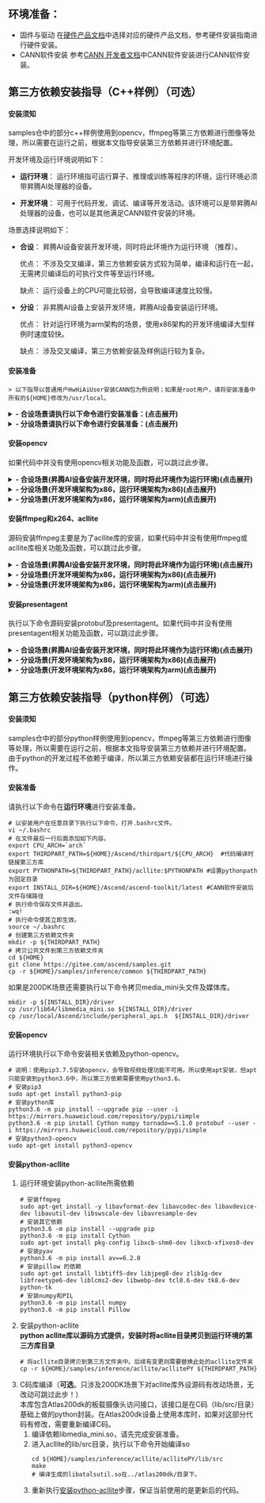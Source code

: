 ## 环境准备：

- 固件与驱动
        在[硬件产品文档](https://www.hiascend.com/document?tag=hardware)中选择对应的硬件产品文档，参考硬件安装指南进行硬件安装。
- CANN软件安装
        参考[CANN 开发者文档](https://www.hiascend.com/document?tag=hardware)中CANN软件安装进行CANN软件安装。


## 第三方依赖安装指导（C++样例）（可选）
   
#### **安装须知**
    
samples仓中的部分c++样例使用到opencv，ffmpeg等第三方依赖进行图像等处理，所以需要在运行之前，根据本文指导安装第三方依赖并进行环境配置。

开发环境及运行环境说明如下：

- **运行环境**： 运行环境指可运行算子、推理或训练等程序的环境，运行环境必须带昇腾AI处理器的设备。

- **开发环境**： 可用于代码开发、调试、编译等开发活动。该环境可以是带昇腾AI处理器的设备，也可以是其他满足CANN软件安装的环境。
    
场景选择说明如下： <br />
    
- **合设**： 昇腾AI设备安装开发环境，同时将此环境作为运行环境 （推荐）。
    
    优点： 不涉及交叉编译，第三方依赖安装方式较为简单，编译和运行在一起，无需拷贝编译后的可执行文件等至运行环境。
    
    缺点： 运行设备上的CPU可能比较弱，会导致编译速度比较慢。
    
- **分设**： 非昇腾AI设备上安装开发环境，昇腾AI设备安装运行环境。
    
    优点： 针对运行环境为arm架构的场景，使用x86架构的开发环境编译大型样例时速度较快。
    
    缺点： 涉及交叉编译，第三方依赖安装及样例运行较为复杂。
        
#### **安装准备** 
        
    > 以下指导以普通用户HwHiAiUser安装CANN包为例说明；如果是root用户，请将安装准备中所有的${HOME}修改为/usr/local。
<details>
<summary><b> - 合设场景请执行以下命令进行安装准备：(点击展开)</b></summary>

```
# 以安装用户在任意目录下执行以下命令，打开.bashrc文件。
vi ~/.bashrc  
# 在文件最后一行后面添加如下内容。
export CPU_ARCH=`arch`
export THIRDPART_PATH=${HOME}/Ascend/thirdpart/${CPU_ARCH}  #代码编译时链接samples所依赖的相关库文件
export LD_LIBRARY_PATH=${THIRDPART_PATH}/lib:$LD_LIBRARY_PATH  #运行时链接第三方库文件
export INSTALL_DIR=${HOME}/Ascend/ascend-toolkit/latest #CANN软件安装后的文件存储路径，根据安装目录自行修改
# 执行命令保存文件并退出。
:wq!  
# 执行命令使其立即生效。 
source ~/.bashrc 
# 创建samples第三方相关依赖文件夹
mkdir -p ${THIRDPART_PATH}
# 下载源码并安装git
cd ${HOME}
sudo apt-get install git
git clone https://gitee.com/ascend/samples.git
# 拷贝公共文件到samples相关依赖路径中
cp -r ${HOME}/samples/inference/acllite/aclliteCPP ${THIRDPART_PATH}
```
如果是200DK场景还需要执行以下命令拷贝media_mini等so文件以及相关头文件，满足摄像头样例编译需要。
```
mkdir -p ${INSTALL_DIR}/driver
cp /usr/lib64/libmedia_mini.so ${INSTALL_DIR}/driver/
cp /usr/lib64/libslog.so ${INSTALL_DIR}/driver/
cp /usr/lib64/libc_sec.so ${INSTALL_DIR}/driver/
cp /usr/lib64/libmmpa.so ${INSTALL_DIR}/driver/
cp /usr/local/Ascend/include/peripheral_api.h ${INSTALL_DIR}/driver/
```
</details>

<details>
<summary><b>- 分设场景请执行以下命令进行安装准备：(点击展开)</b></summary>

1.开发环境：
```
# 以安装用户在开发环境任意目录下执行以下命令，打开.bashrc文件。
vi ~/.bashrc  
# 在文件最后一行后面添加如下内容。CPU_ARCH环境变量请根据运行环境cpu架构填写，如export CPU_ARCH=aarch64
export CPU_ARCH=[aarch64/x86_64]
# THIRDPART_PATH需要按照运行环境安装路径设置，如运行环境为arm，指定安装路径为Ascend-arm，则需要设置为export THIRDPART_PATH=${HOME}/Ascend-arm/thirdpart/${CPU_ARCH}
export THIRDPART_PATH=${HOME}/Ascend/thirdpart/${CPU_ARCH}  #代码编译时链接第三方库
# CANN软件安装后文件存储路径，最后一级目录请根据运行环境设置，运行环境为arm，这里填arm64-linux；运行环境为x86，则这里填x86_64-linux，以下以arm环境为例
export INSTALL_DIR=${HOME}/Ascend/ascend-toolkit/latest/arm64-linux
# 执行命令保存文件并退出。
:wq!  
# 执行命令使其立即生效。 
source ~/.bashrc 
# 创建第三方依赖文件夹
mkdir -p ${THIRDPART_PATH}
# 拷贝公共文件到第三方依赖文件夹
cd $HOME
git clone https://gitee.com/ascend/samples.git
cp -r ${HOME}/samples/inference/acllite/aclliteCPP ${THIRDPART_PATH}
```  
如果运行环境是200DK，还需要执行以下命令拷贝media_mini等动态库及相关头文件，满足摄像头样例编译需要。
```
mkdir -p ${INSTALL_DIR}/driver
sudo scp -r HwHiAiUser@X.X.X.X:/usr/lib64/libmedia_mini.so ${INSTALL_DIR}/driver/
sudo scp -r HwHiAiUser@X.X.X.X:/usr/lib64/libslog.so ${INSTALL_DIR}/driver/
sudo scp -r HwHiAiUser@X.X.X.X:/usr/lib64/libc_sec.so ${INSTALL_DIR}/driver/
sudo scp -r HwHiAiUser@X.X.X.X:/usr/lib64/libmmpa.so ${INSTALL_DIR}/driver/
sudo scp -r HwHiAiUser@X.X.X.X:/usr/local/Ascend/include/peripheral_api.h ${INSTALL_DIR}/driver/
```
2.运行环境：
    
```
# 以安装用户在运行环境任意目录下执行以下命令，打开.bashrc文件。
vi ~/.bashrc  
# 在文件最后一行后面添加如下内容。CPU_ARCH环境变量请根据运行环境cpu架构填写，如export CPU_ARCH=aarch64
export CPU_ARCH=`arch`
export THIRDPART_PATH=${HOME}/Ascend/thirdpart/${CPU_ARCH}  #代码编译时链接第三方库
export LD_LIBRARY_PATH=${HOME}/Ascend/thirdpart/${CPU_ARCH}/lib:$LD_LIBRARY_PATH  #运行时链接库文件
export INSTALL_DIR=${HOME}/Ascend/ascend-toolkit/latest  #CANN软件安装后文件存储路径
# 执行命令保存文件并退出。
:wq!  
# 执行命令使其立即生效。 
source ~/.bashrc 
# 创建第三方依赖文件夹
mkdir -p ${THIRDPART_PATH}
# 拷贝相关数据，其中X.X.X.X为开发环境ip地址。
sudo scp -r HwHiAiUser@X.X.X.X:${THIRDPART_PATH}/common ${THIRDPART_PATH}
```  
如果运行环境是200DK，还需要执行以下命令拷贝media_mini等动态库及相关头文件，满足摄像头样例运行需要。
```
mkdir ${INSTALL_DIR}/driver
cp /usr/lib64/libmedia_mini.so ${INSTALL_DIR}/driver/
cp /usr/lib64/libslog.so ${INSTALL_DIR}/driver/
cp /usr/lib64/libc_sec.so ${INSTALL_DIR}/driver/
cp /usr/lib64/libmmpa.so ${INSTALL_DIR}/driver/
cp /usr/local/Ascend/include/peripheral_api.h ${INSTALL_DIR}/driver/
```  
</details>

#### **安装opencv** 
如果代码中并没有使用opencv相关功能及函数，可以跳过此步骤。
<details>
<summary><b>- 合设场景(昇腾AI设备安装开发环境，同时将此环境作为运行环境)(点击展开)</b></summary>
    
执行以下命令安装opencv
```  
sudo apt-get install libopencv-dev
```  
</details>
<details>
<summary><b>- 分设场景(开发环境架构为x86，运行环境架构为x86)(点击展开)</b></summary>

执行以下命令安装opencv

**开发环境和运行环境均**执行以下命令安装opencv。
```
sudo apt-get install libopencv-dev
```
</details>
<details>
<summary><b>- 分设场景(开发环境架构为x86，运行环境架构为arm)(点击展开)</b></summary>

由于源码安装交叉编译较为复杂，所以这里在运行环境上直接使用apt安装opencv，安装完成后拷贝回开发环境即可。
1. **运行环境**联网并执行以下命令进行安装
  ```
  sudo apt-get install libopencv-dev
  ```
2. **开发环境**执行以下命令拷贝对应so
  ```
  # 将arm下的opencv相关的so拷贝到X86的aarch64-linux-gnu目录，不会对本地X86环境本身使用产生任何问题。
  cd /usr/lib/aarch64-linux-gnu
  # 拷贝相关so，其中X.X.X.X为运行环境ip地址。
  sudo scp -r HwHiAiUser@X.X.X.X:/lib/aarch64-linux-gnu/* ./
  sudo scp -r HwHiAiUser@X.X.X.X:/usr/lib/aarch64-linux-gnu/* ./
  sudo scp -r HwHiAiUser@X.X.X.X:/usr/lib/*.so.* ./
  # 拷贝opencv相关头文件。
  sudo scp -r HwHiAiUser@X.X.X.X:/usr/include/opencv* /usr/include
  ```
</details>

#### **安装ffmpeg和x264、acllite** 
源码安装ffmpeg主要是为了acllite库的安装，如果代码中并没有使用ffmpeg或acllite库相关功能及函数，可以跳过此步骤。
<details>
<summary><b>- 合设场景(昇腾AI设备安装开发环境，同时将此环境作为运行环境)(点击展开)</b></summary>

执行以下命令源码安装ffmpeg，由于apt安装的ffmpeg版本较低，所以需要源码安装。
```
# 下载x264
cd ${HOME}
git clone https://code.videolan.org/videolan/x264.git
cd x264
# 安装x264
./configure --enable-shared --disable-asm
make
sudo make install
sudo cp /usr/local/lib/libx264.so.164 /lib
```

```
# 下载ffmpeg
cd ${HOME}
wget http://www.ffmpeg.org/releases/ffmpeg-4.1.3.tar.gz --no-check-certificate
tar -zxvf ffmpeg-4.1.3.tar.gz
cd ffmpeg-4.1.3
# 安装ffmpeg
./configure --enable-shared --enable-pic --enable-static --disable-x86asm --enable-libx264 --enable-gpl --prefix=${THIRDPART_PATH}
make -j8
make install
```
执行以下命令安装acllite（注意，安装前需要先进行ffmpeg的源码安装）。
```
# 编译并安装acllite
cd ${HOME}/samples/inference/acllite/aclliteCPP
make
make install
```
</details>
<details>
<summary><b>- 分设场景(开发环境架构为x86，运行环境架构为x86)(点击展开)</b></summary>

**开发环境**执行以下命令源码安装ffmpeg（apt安装的ffmpeg版本较低，所以源码安装）并安装acllite。
1. 下载并安装x264。
 ```
 # 下载x264
 cd ${HOME}
 git clone https://code.videolan.org/videolan/x264.git
 cd x264
 # 安装x264
 ./configure --enable-shared --disable-asm
 make
 sudo make install
 sudo cp /usr/local/lib/libx264.so.164 /lib
 ```
2. 下载并安装ffmpeg。    
 ```
 # 下载ffmpeg
 cd ${HOME}
 wget http://www.ffmpeg.org/releases/ffmpeg-4.1.3.tar.gz --no-check-certificate
 tar -zxvf ffmpeg-4.1.3.tar.gz
 cd ffmpeg-4.1.3
 ```
3. 安装ffmpeg    
 ```
 ./configure --enable-shared --enable-pic --enable-static --disable-x86asm --enable-libx264 --enable-gpl --prefix=${THIRDPART_PATH}
 make -j8
 make install
 ```
4. 安装acllite并将结果文件拷贝到运行环境。    
 ```
 # 下载源码并安装git
 cd ${HOME}
 sudo apt-get install git
 git clone https://gitee.com/ascend/samples.git
 # 编译并安装acllite
 cd ${HOME}/samples/inference/acllite/aclliteCPP
 make
 make install
 # 拷贝相关so，其中X.X.X.X为运行环境ip地址。
 sudo scp -r ${THIRDPART_PATH}/* HwHiAiUser@X.X.X.X:${THIRDPART_PATH}
 ```
</details>
<details>
<summary><b>- 分设场景(开发环境架构为x86，运行环境架构为arm)(点击展开)</b></summary>

**开发环境**执行以下命令源码安装ffmpeg（apt安装的ffmpeg版本较低，所以源码安装）并安装acllite。
1. 下载并安装x264。
 ```
 # 下载x264
 cd ${HOME}
 git clone https://code.videolan.org/videolan/x264.git
 cd x264
 # 安装x264
 ./configure --enable-shared --disable-asm
 make
 sudo make install
 sudo cp /usr/local/lib/libx264.so.164 /lib
 ```
2. 下载并安装ffmpeg。    
 ```
 # 下载ffmpeg
 cd ${HOME}
 wget http://www.ffmpeg.org/releases/ffmpeg-4.1.3.tar.gz --no-check-certificate
 tar -zxvf ffmpeg-4.1.3.tar.gz
 cd ffmpeg-4.1.3
 ```
3. 安装ffmpeg   
 ```
 ./configure --enable-shared --enable-pic --enable-static --disable-x86asm --cross-prefix=aarch64-linux-gnu- --enable-cross-compile --arch=aarch64 --target-os=linux --enable-libx264 --enable-gpl --prefix=${THIRDPART_PATH}
 make -j8
 make install
 ```
4. 安装acllite并将结果文件拷贝到运行环境。    
 ```
 # 下载源码并安装git
 cd ${HOME}
 sudo apt-get install git
 git clone https://gitee.com/ascend/samples.git
 # 编译并安装acllite
 cd ${HOME}/samples/inference/acllite/aclliteCPP
 make
 make install
 # 拷贝相关so，其中X.X.X.X为运行环境ip地址。
 sudo scp -r ${THIRDPART_PATH}/* HwHiAiUser@X.X.X.X:${THIRDPART_PATH}
 ```
</details>


#### **安装presentagent** 
执行以下命令源码安装protobuf及presentagent。如果代码中并没有使用presentagent相关功能及函数，可以跳过此步骤。 
<details>
<summary><b>- 合设场景(昇腾AI设备安装开发环境，同时将此环境作为运行环境)(点击展开)</b></summary>

开始安装protobuf及presentagent。
```
# 安装protobuf相关依赖
sudo apt-get install autoconf automake libtool
# 下载protobuf源码
cd ${HOME}
git clone -b 3.13.x https://gitee.com/mirrors/protobufsource.git protobuf
# 编译安装protobuf
cd protobuf
./autogen.sh
./configure --prefix=${THIRDPART_PATH}
make clean
make -j8
sudo make install
# 进入presentagent源码目录并编译
cd ${HOME}/samples/inference/common/presenteragent/proto
${THIRDPART_PATH}/bin/protoc presenter_message.proto --cpp_out=./
# 开始编译presentagnet
cd ..
make -j8
make install
```
</details>
<details>
<summary><b>- 分设场景(开发环境架构为x86，运行环境架构为x86)(点击展开)</b></summary>

开发环境执行以下命令源码安装protobuf及presentagent。
1. 安装protobuf相关依赖
  ```
  # 安装protobuf相关依赖
  sudo apt-get install autoconf automake libtool 
  # 安装pip3
  sudo apt-get install python3-pip 
  # 安装presentserver启动所需要的python库。若安装失败，请自行更换python源。
  python3.6 -m pip install --upgrade pip --user
  python3.6 -m pip install tornado==5.1.0 protobuf Cython numpy --user
  python3.7 -m pip install tornado==5.1.0 protobuf Cython numpy --user
  ```
2. 安装protobuf  
  ```    
  # 下载protobuf源码
  cd ${HOME}
  git clone -b 3.13.x https://gitee.com/mirrors/protobufsource.git protobuf
  # 编译安装protobuf
  cd protobuf
  ./autogen.sh
  ./configure --prefix=${THIRDPART_PATH}
  make -j8
  sudo make install
  ```
3. 生成proto文件并安装presentagent。
 ```
 cd $HOME/samples/inference/common/presenteragent/proto
 sudo ldconfig
 protoc presenter_message.proto --cpp_out=./
 # 安装presenteragent
 cd ..
 make -j8
 make install
 # 拷贝相关so，其中X.X.X.X为运行环境ip地址。
 sudo scp -r ${THIRDPART_PATH}/* HwHiAiUser@X.X.X.X:${THIRDPART_PATH}
 ```
</details>
<details>
<summary><b>- 分设场景(开发环境架构为x86，运行环境架构为arm)(点击展开)</b></summary>

开发环境执行以下命令源码安装protobuf及presentagent。
1. 安装protobuf相关依赖
  ```
  # 安装protobuf相关依赖
  sudo apt-get install autoconf automake libtool 
  # 安装pip3
  sudo apt-get install python3-pip 
  # 安装presentserver启动所需要的python库。若安装失败，请自行更换python源。
  python3.6 -m pip install --upgrade pip --user
  python3.6 -m pip install tornado==5.1.0 protobuf Cython numpy --user
  python3.7 -m pip install tornado==5.1.0 protobuf Cython numpy --user
  ```
2. 安装protobuf
 ```
 # 下载protobuf源码
 cd ${HOME}
 git clone -b 3.13.x https://gitee.com/mirrors/protobufsource.git protobuf
 cp -r protobuf protobuf_arm
 # 首次编译安装protobuf，生成x86架构的protoc文件
 cd protobuf
 ./autogen.sh
 ./configure
 make -j8
 sudo make install
 cd $HOME/protobuf_arm
 ./autogen.sh
 ./configure --build=x86_64-linux-gnu --host=aarch64-linux-gnu --with-protoc=protoc --prefix=${THIRDPART_PATH}
 make -j8
 make install
 ```
3. 生成proto文件并安装presentagent。
 ```
 cd $HOME/samples/inference/common/presenteragent/proto
 sudo ldconfig
 protoc presenter_message.proto --cpp_out=./
 # 安装presenteragent
 cd ..
 make -j8
 make install
 # 拷贝相关so，其中X.X.X.X为运行环境ip地址。
 sudo scp -r ${THIRDPART_PATH}/* HwHiAiUser@X.X.X.X:${THIRDPART_PATH}
 ```
</details>


## 第三方依赖安装指导（python样例）（可选）
   
#### **安装须知**

samples仓中的部分python样例使用到opencv，ffmpeg等第三方依赖进行图像等处理，所以需要在运行之前，根据本文指导安装第三方依赖并进行环境配置。 由于python的开发过程不依赖于编译，所以第三方依赖安装都在运行环境进行操作。

#### **安装准备**

请执行以下命令在**运行环境**进行安装准备。
  ```
  # 以安装用户在任意目录下执行以下命令，打开.bashrc文件。
  vi ~/.bashrc  
  # 在文件最后一行后面添加如下内容。
  export CPU_ARCH=`arch`
  export THIRDPART_PATH=${HOME}/Ascend/thirdpart/${CPU_ARCH}  #代码编译时链接第三方库
  export PYTHONPATH=${THIRDPART_PATH}/acllite:$PYTHONPATH #设置pythonpath为固定目录
  export INSTALL_DIR=${HOME}/Ascend/ascend-toolkit/latest #CANN软件安装后文件存储路径
  # 执行命令保存文件并退出。
  :wq!  
  # 执行命令使其立即生效。 
  source ~/.bashrc 
  # 创建第三方依赖文件夹
  mkdir -p ${THIRDPART_PATH}
  # 拷贝公共文件到第三方依赖文件夹
  cd ${HOME}     
  git clone https://gitee.com/ascend/samples.git
  cp -r ${HOME}/samples/inference/common ${THIRDPART_PATH}
  ```  
如果是200DK场景还需要执行以下命令拷贝media_mini头文件及媒体库。
  ```
  mkdir -p ${INSTALL_DIR}/driver
  cp /usr/lib64/libmedia_mini.so ${INSTALL_DIR}/driver
  cp /usr/local/Ascend/include/peripheral_api.h  ${INSTALL_DIR}/driver
  ```

#### **安装opencv** 
 运行环境执行以下命令安装相关依赖及python-opencv。   
  ```
  # 说明：使用pip3.7.5安装opencv，会导致视频处理功能不可用。所以使用apt安装，但apt只能安装到python3.6中，所以第三方依赖需要使用python3.6。   
  # 安装pip3
  sudo apt-get install python3-pip
  # 安装python库
  python3.6 -m pip install --upgrade pip --user -i https://mirrors.huaweicloud.com/repository/pypi/simple
  python3.6 -m pip install Cython numpy tornado==5.1.0 protobuf --user -i https://mirrors.huaweicloud.com/repository/pypi/simple
  # 安装python3-opencv
  sudo apt-get install python3-opencv
  ```
#### **安装python-acllite**
1. 运行环境安装python-acllite所需依赖
   ```
   # 安装ffmpeg
   sudo apt-get install -y libavformat-dev libavcodec-dev libavdevice-dev libavutil-dev libswscale-dev libavresample-dev
   # 安装其它依赖
   python3.6 -m pip install --upgrade pip
   python3.6 -m pip install Cython
   sudo apt-get install pkg-config libxcb-shm0-dev libxcb-xfixes0-dev
   # 安装pyav
   python3.6 -m pip install av==6.2.0
   # 安装pillow 的依赖
   sudo apt-get install libtiff5-dev libjpeg8-dev zlib1g-dev libfreetype6-dev liblcms2-dev libwebp-dev tcl8.6-dev tk8.6-dev python-tk
   # 安装numpy和PIL
   python3.6 -m pip install numpy
   python3.6 -m pip install Pillow
   ```
2. <a name="step_2"></a>安装python-acllite     
   **python acllite库以源码方式提供，安装时将acllite目录拷贝到运行环境的第三方库目录**
   ```
   # 将acllite目录拷贝到第三方文件夹中。后续有变更则需要替换此处的acllite文件夹
   cp -r ${HOME}/samples/inference/acllite/acllitePY ${THIRDPART_PATH}
   ```
3. C码库编译（**可选**。只涉及200DK场景下对acllite库外设源码有改动场景，无改动可跳过此步！）       
   本库包含Atlas200dk的板载摄像头访问接口，该接口是在C码（lib/src/目录）基础上做的python封装。在Atlas200dk设备上使用本库时，如果对这部分代码有修改，需要重新编译C码。
   1. 编译依赖libmedia_mini.so，请先完成安装准备。
   2. 进入acllite的lib/src目录，执行以下命令开始编译so
      ```
      cd ${HOME}/samples/inference/acllite/acllitePY/lib/src
      make 
      # 编译生成的libatalsutil.so在../atlas200dk/目录下。  
      ```
    3. 重新执行[安装python-acllite](#step_2)步骤，保证当前使用的是更新后的代码。
